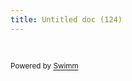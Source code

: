 ```yaml
---
title: Untitled doc (124)
---
```

&nbsp;

<SwmMeta version="3.0.0" repo-id="Z2l0aHViJTNBJTNBcmVhY3QlM0ElM0FJZGl0WWVnZXJTd2ltbQ==" repo-name="react"><sup>Powered by [Swimm](https://swimm-web-app.web.app/)</sup></SwmMeta>
